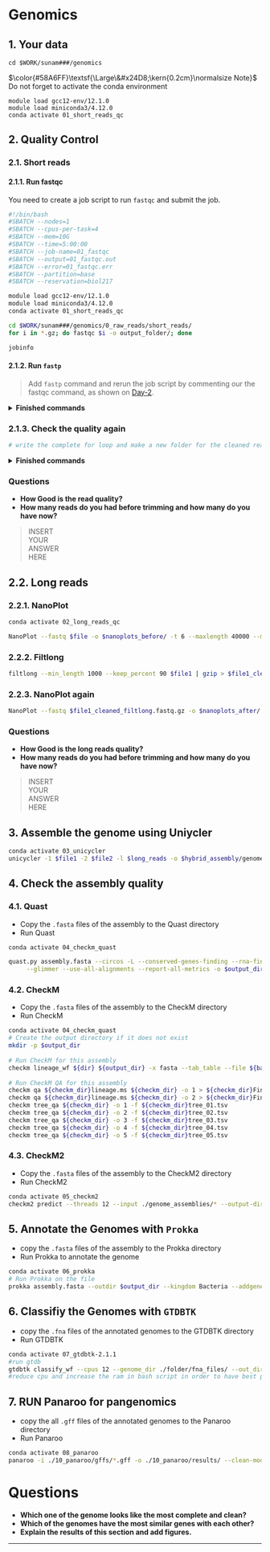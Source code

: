 # Genomics

## 1. Your data
``` 
cd $WORK/sunam###/genomics
``` 

$\color{#58A6FF}\textsf{\Large\&#x24D8;\kern{0.2cm}\normalsize Note}$
Do not forget to activate the conda environment

``` 
module load gcc12-env/12.1.0
module load miniconda3/4.12.0
conda activate 01_short_reads_qc
``` 

## 2. Quality Control

### 2.1. Short reads

#### 2.1.1. Run fastqc

You need to create a job script to run `fastqc` and submit the job.

```bash
#!/bin/bash
#SBATCH --nodes=1
#SBATCH --cpus-per-task=4
#SBATCH --mem=10G
#SBATCH --time=5:00:00
#SBATCH --job-name=01_fastqc
#SBATCH --output=01_fastqc.out
#SBATCH --error=01_fastqc.err
#SBATCH --partition=base
#SBATCH --reservation=biol217

module load gcc12-env/12.1.0
module load miniconda3/4.12.0
conda activate 01_short_reads_qc

cd $WORK/sunam###/genomics/0_raw_reads/short_reads/
for i in *.gz; do fastqc $i -o output_folder/; done

jobinfo
```
#### 2.1.2. Run `fastp` 

> Add `fastp` command and rerun the job script by commenting our the fastqc command, as shown on [Day-2](./Tutorial_Day2.md).

<details><summary><b>Finished commands</b></summary>

```bash
#!/bin/bash
#SBATCH --nodes=1
#SBATCH --cpus-per-task=4
#SBATCH --mem=10G
#SBATCH --time=5:00:00
#SBATCH --job-name=01_fastqc
#SBATCH --output=01_fastqc.out
#SBATCH --error=01_fastqc.err
#SBATCH --partition=base
#SBATCH --reservation=biol217

module load gcc12-env/12.1.0
module load miniconda3/4.12.0
conda activate 01_short_reads_qc

cd $WORK/sunam###/genomics/0_raw_reads/short_reads/
# for i in *.gz; do fastqc $i -o output_folder/; done

fastp -i sample1_R1.fastq.gz -I sample1_R2.fastq.gz -R fastp_report -h report.html -o sample1_R1_clean.fastq.gz -O sample1_R2_clean.fastq.gz -t 6 -q 25
# do the same for all reads
jobinfo
```
</details>

### 2.1.3. Check the quality again

```bash
# write the complete for loop and make a new folder for the cleaned reads quality report.
```

<details><summary><b>Finished commands</b></summary>

```bash
# run fastqc again but only on clean reads
for i in *_clean.fastq.gz; do fastqc $i -o cleaned_output_folder/; done
```
</details>

### Questions
  
* **How Good is the read quality?**
* **How many reads do you had before trimming and how many do you have now?**
 
> INSERT\
> YOUR\
> ANSWER\
> HERE


## 2.2. Long reads

### 2.2.1. NanoPlot

```bash
conda activate 02_long_reads_qc

NanoPlot --fastq $file -o $nanoplots_before/ -t 6 --maxlength 40000 --minlength 1000 --plots kde --format png --N50 --dpi 300 --store --raw --tsv_stats --info_in_report
```

### 2.2.2. Filtlong

```bash
filtlong --min_length 1000 --keep_percent 90 $file1 | gzip > $file1_cleaned_filtlong.fastq.gz
```

### 2.2.3. NanoPlot again

```bash
NanoPlot --fastq $file1_cleaned_filtlong.fastq.gz -o $nanoplots_after/ -t 6 --maxlength 40000 --minlength 1000 --plots kde --format png --N50 --dpi 300 --store --raw --tsv_stats --info_in_report
```

### Questions
  
* **How Good is the long reads quality?**
* **How many reads do you had before trimming and how many do you have now?**
 
> INSERT\
> YOUR\
> ANSWER\
> HERE

## 3. Assemble the genome using Uniycler

```bash
conda activate 03_unicycler
unicycler -1 $file1 -2 $file2 -l $long_reads -o $hybrid_assembly/genome1 -t 12
```

## 4. Check the assembly quality

### 4.1. Quast

- Copy the `.fasta` files of the assembly to the Quast directory
- Run Quast

```bash
conda activate 04_checkm_quast

quast.py assembly.fasta --circos -L --conserved-genes-finding --rna-finding\
     --glimmer --use-all-alignments --report-all-metrics -o $output_dir -t 16
```

### 4.2. CheckM

- Copy the `.fasta` files of the assembly to the CheckM directory
- Run CheckM


```bash
conda activate 04_checkm_quast
# Create the output directory if it does not exist
mkdir -p $output_dir
  
# Run CheckM for this assembly
checkm lineage_wf ${dir} ${output_dir} -x fasta --tab_table --file ${base_name} -r -t 24
  
# Run CheckM QA for this assembly
checkm qa ${checkm_dir}lineage.ms ${checkm_dir} -o 1 > ${checkm_dir}Final_table_01.csv
checkm qa ${checkm_dir}lineage.ms ${checkm_dir} -o 2 > ${checkm_dir}Final_table_02.csv
checkm tree_qa ${checkm_dir} -o 1 -f ${checkm_dir}tree_01.tsv 
checkm tree_qa ${checkm_dir} -o 2 -f ${checkm_dir}tree_02.tsv
checkm tree_qa ${checkm_dir} -o 3 -f ${checkm_dir}tree_03.tsv  
checkm tree_qa ${checkm_dir} -o 4 -f ${checkm_dir}tree_04.tsv
checkm tree_qa ${checkm_dir} -o 5 -f ${checkm_dir}tree_05.tsv
```

### 4.3. CheckM2

- Copy the `.fasta` files of the assembly to the CheckM2 directory
- Run CheckM2

```bash
conda activate 05_checkm2
checkm2 predict --threads 12 --input ./genome_assemblies/* --output-directory ./checkm2_resuls
```

## 5. Annotate the Genomes with `Prokka`

- copy the `.fasta` files of the assembly to the Prokka directory
- Run Prokka to annotate the genome

```bash
conda activate 06_prokka
# Run Prokka on the file
prokka assembly.fasta --outdir $output_dir --kingdom Bacteria --addgenes --cpus 12
```

## 6. Classifiy the Genomes with `GTDBTK`

- copy the `.fna` files of the annotated genomes to the GTDBTK directory
- Run GTDBTK

```bash
conda activate 07_gtdbtk-2.1.1 
#run gtdb
gtdbtk classify_wf --cpus 12 --genome_dir ./folder/fna_files/ --out_dir ./gtdb_output/ --extension .fna 
#reduce cpu and increase the ram in bash script in order to have best performance
```

## 7. RUN Panaroo for pangenomics

- copy the all `.gff` files of the annotated genomes to the Panaroo directory
- Run Panaroo

```bash
conda activate 08_panaroo
panaroo -i ./10_panaroo/gffs/*.gff -o ./10_panaroo/results/ --clean-mode strict -t 12
```
# Questions

- **Which one of the genome looks like the most complete and clean?**
- **Which of the genomes have the most similar genes with each other?**
- **Explain the results of this section and add figures.**


---